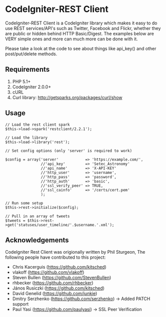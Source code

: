 ﻿# CodeIgniter-REST Client

CodeIgniter-REST Client is a CodeIgniter library which makes it easy to do use REST services/API's such as Twitter, Facebook and Flickr, whether they are public or hidden behind HTTP Basic/Digest.  The examples below are VERY simple ones and more can much more can be done with it. 

Please take a look at the code to see about things like api_key() and other post/put/delete methods.

## Requirements

1. PHP 5.1+
2. CodeIgniter 2.0.0+
3. cURL
4. Curl library: http://getsparks.org/packages/curl/show

## Usage

	// Load the rest client spark
	$this->load->spark('restclient/2.2.1');

	// Load the library
	$this->load->library('rest');

	// Set config options (only 'server' is required to work)

	$config = array('server' 			=> 'https://example.com/',
					//'api_key'			=> 'Setec_Astronomy'
					//'api_name'		=> 'X-API-KEY'
					//'http_user' 		=> 'username',
					//'http_pass' 		=> 'password',
					//'http_auth' 		=> 'basic',
					//'ssl_verify_peer' => TRUE,
					//'ssl_cainfo' 		=> '/certs/cert.pem'
					);

	// Run some setup
	$this->rest->initialize($config);

	// Pull in an array of tweets
	$tweets = $this->rest->get('statuses/user_timeline/'.$username.'.xml');

## Acknowledgements

CodeIgniter Rest Client was origionally written by Phil Sturgeon, The following people have contributed to this project:

- Chris Kacerguis (https://github.com/kitsched)
- vlakoff (https://github.com/vlakoff)
- Steven Bullen (https://github.com/StevenBullen)
- rhbecker (https://github.com/rhbecker)
- János Rusiczki (https://github.com/kitsched)
- David Genelid (https://github.com/junkie)
- Dmitry Serzhenko (https://github.com/serzhenko) -> Added PATCH support
- Paul Yasi (https://github.com/paulyasi) -> SSL Peer Verification

